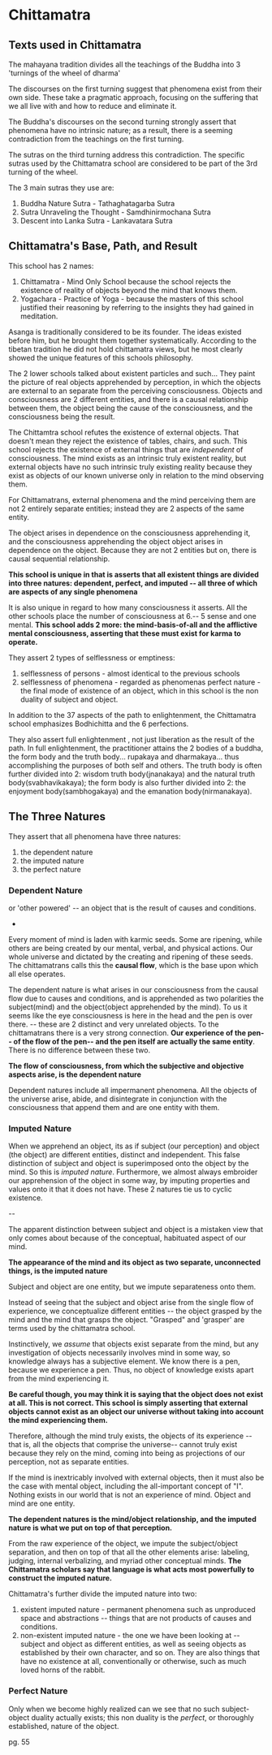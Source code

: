 # Chittamatra

## Texts used in Chittamatra

The mahayana tradition divides all the teachings of the Buddha into 3 'turnings of the wheel of dharma'

The discourses on the first turning suggest that phenomena exist from their own side. These take a pragmatic approach, focusing on the suffering that we all live with and how to reduce and eliminate it.

The Buddha's discourses on the second turning strongly assert that phenomena have no intrinsic nature; as a result, there is a seeming contradiction from the teachings on the first turning.

The sutras on the third turning address this contradiction. The specific sutras used by the Chittamatra school are considered to be part of the 3rd turning of the wheel.

The 3 main sutras they use are:

1. Buddha Nature Sutra - Tathaghatagarba Sutra
2. Sutra Unraveling the Thought - Samdhinirmochana Sutra
3. Descent into Lanka Sutra - Lankavatara Sutra

## Chittamatra's Base, Path, and Result

This school has 2 names:

1. Chittamatra - Mind Only School because the school rejects the existence of reality of objects beyond the mind that knows them.
2. Yogachara - Practice of Yoga - because the masters of this school justified their reasoning by referring to the insights they had gained in meditation.

Asanga is traditionally considered to be its founder. The ideas existed before him, but he brought them together systematically. According to the tibetan tradition he did not hold chittamatra views, but he most clearly showed the unique features of this schools philosophy.

The 2 lower schools talked about existent particles and such... They paint the picture of real objects apprehended by perception, in which the objects are external to an separate from the perceiving consciousness. Objects and consciousness are 2 different entities, and there is a causal relationship between them, the object being the cause of the consciousness, and the consciousness being the result.

The Chittamtra school refutes the existence of external objects. That doesn't mean they reject the existence of tables, chairs, and such. This school rejects the existence of external things that are *independent* of consciousness. The mind exists as an intrinsic truly existent reality, but external objects have no such intrinsic truly existing reality because they exist as objects of our known universe only in relation to the mind observing them.

For Chittamatrans, external phenomena and the mind perceiving them are not 2 entirely separate entities; instead they are 2 aspects of the same entity.

The object arises in dependence on the consciousness apprehending it, and the consciousness apprehending the object object arises in dependence on the object. Because they are not 2 entities but on, there is causal sequential relationship.

**This school is unique in that is asserts that all existent things are divided into three natures: dependent, perfect, and imputed -- all three of which are aspects of any single phenomena**

It is also unique in regard to how many consciousness it asserts. All the other schools place the number of consciousness at 6.-- 5 sense and one mental. **This school adds 2 more: the mind-basis-of-all and the afflictive mental consciousness, asserting that these must exist for karma to operate.**

They assert 2 types of selflessness or emptiness: 

1. selflessness of persons - almost identical to the previous schools
2. selflessness of phenomena - regarded as phenomenas perfect nature - the final mode of existence of an object, which in this school is the non duality of subject and object.

In addition to the 37 aspects of the path to enlightenment, the Chittamatra school emphasizes Bodhichitta and the 6 perfections.

They also assert full enlightenment , not just liberation as the result of the path. In full enlightenment, the practitioner attains the 2 bodies of a buddha, the form body and the truth body... rupakaya and dharmakaya... thus accomplishing the purposes of both self and others. The truth body is often further divided into 2: wisdom truth body(jnanakaya) and the natural truth body(svabhavikakaya); the form body is also further divided into 2: the enjoyment body(sambhogakaya) and the emanation body(nirmanakaya). 

## The Three Natures

They assert that all phenomena have three natures:

1. the dependent nature
2. the imputed nature
3. the perfect nature

### Dependent Nature

or 'other powered' -- an object that is the result of causes and conditions.

-

Every moment of mind is laden with karmic seeds. Some are ripening, while others are being created by our mental, verbal, and physical actions. Our whole universe and dictated by the creating and ripening of these seeds. The chittamatrans calls this the **causal flow**, which is the base upon which all else operates.

The dependent nature is what arises in our consciousness from the causal flow due to causes and conditions, and is apprehended as two polarities the subject(mind) and the object(object apprehended by the mind). To us it seems like the eye consciousness is here in the head and the pen is over there.  -- these are 2 distinct and very unrelated objects. To the chittamatrans there is a very strong connection. **Our experience of the pen-- of the flow of the pen-- and the pen itself are actually the same entity**. There is no difference between these two. 

**The flow of consciousness, from which the subjective and objective aspects arise, is the dependent nature**

Dependent natures include all impermanent phenomena. All the objects of the universe arise, abide, and disintegrate in conjunction with the consciousness that append them and are one entity with them.

### Imputed Nature

When we apprehend an object, its as if subject (our perception) and object (the object) are different entities, distinct and independent. This false distinction of subject and object is superimposed onto the object by the mind. So this is *imputed nature*. Furthermore, we almost always embroider our apprehension of the object in some way, by imputing properties and values onto it that it does not have. These 2 natures tie us to cyclic existence.

--

The apparent distinction between subject and object is a mistaken view that only comes about because of the conceptual, habituated aspect of our mind. 

**The appearance of the mind and its object as two separate, unconnected things, is the imputed nature** 

Subject and object are one entity, but we impute separateness onto them. 

Instead of seeing that the subject and object arise from the single flow of experience, we conceptualize different entities -- the object grasped by the mind and the mind that grasps the object. "Grasped" and 'grasper' are terms used by the chittamatra school. 

Instinctively, we *assume* that objects exist separate from the mind, but any investigation of objects necessarily involves mind in some way, so knowledge always has a subjective element. We know there is a pen, because we experience a pen. Thus, no object of knowledge exists apart from the mind experiencing it.

**Be careful though, you may think it is saying that the object does not exist at all. This is not correct. This school is simply asserting that external objects cannot exist as an object our universe without taking into account the mind experiencing them.**

Therefore, although the mind truly exists, the objects of its experience -- that is, all the objects that comprise the universe-- cannot truly exist because they rely on the mind, coming into being as projections of our perception, not as separate entities.

If the mind is inextricably involved with external objects, then it must also be the case with mental object, including the all-important concept of "I". Nothing exists in our world that is not an experience of mind. Object and mind are one entity.

**The dependent natures is the mind/object relationship, and the imputed nature is what we put on top of that perception.**

From the raw experience of the object, we impute the subject/object separation, and then on top of that all the other elements arise: labeling, judging, internal verbalizing, and myriad other conceptual minds. **The Chittamatra scholars say that language is what acts most powerfully to construct the imputed nature.**

Chittamatra's further divide the imputed nature into two: 

1. existent imputed nature - permanent phenomena such as unproduced space and abstractions -- things that are not products of causes and conditions.
2. non-existent imputed nature - the one we have been looking at -- subject and object as different entities, as well as seeing objects as established by their own character, and so on. They are also things that have no existence at all, conventionally or otherwise, such as much loved horns of the rabbit.



### Perfect Nature

Only when we become highly realized can we see that no such subject-object duality actually exists; this non duality is the *perfect*, or thoroughly established, nature of the object.


pg. 55




